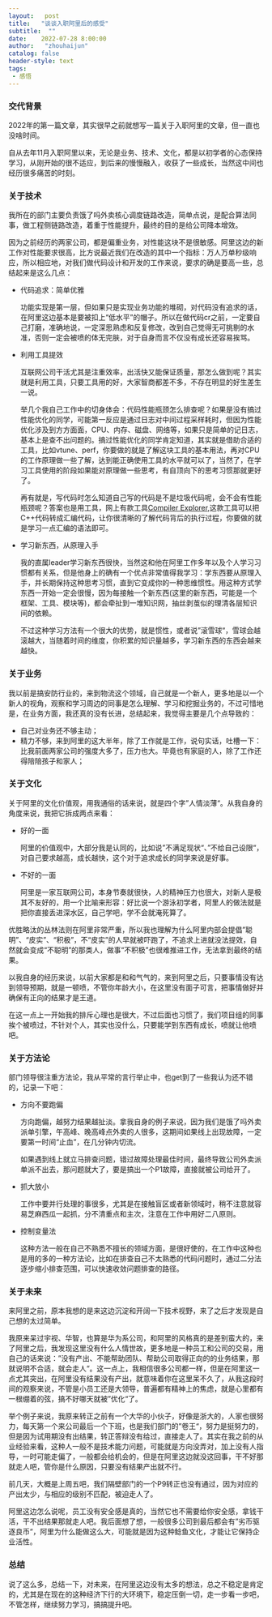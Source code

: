 ```yaml
---
layout:   post
title:   "谈谈入职阿里后的感受"
subtitle:  ""
date:    2022-07-28 8:00:00
author:   "zhouhaijun"
catalog: false
header-style: text
tags:
 - 感悟
---
```


### 交代背景

2022年的第一篇文章，其实很早之前就想写一篇关于入职阿里的文章，但一直也没啥时间。

自从去年11月入职阿里以来，无论是业务、技术、文化，都是以初学者的心态保持学习，从刚开始的很不适应，到后来的慢慢融入，收获了一些成长，当然这中间也经历很多痛苦的时刻。



### 关于技术

我所在的部门主要负责饿了吗外卖核心调度链路改造，简单点说，是配合算法同事，做工程侧链路改造，着重于性能提升，最终的目的是给公司降本增效。

因为之前经历的两家公司，都是偏重业务，对性能这块不是很敏感。阿里这边的新工作对性能要求很高，比方说最近我们在改造的其中一个指标：万人万单秒级响应，所以相应地，对我们做代码设计和开发的工作来说，要求的确是要高一些，总结起来是这么几点：

- 代码追求：简单优雅

  功能实现是第一层，但如果只是实现业务功能的堆砌，对代码没有追求的话，在阿里这边基本是要被扣上“低水平”的帽子。所以在做代码cr之前，一定要自己打磨，准确地说，一定深思熟虑和反复修改，改到自己觉得无可挑剔的水准，否则一定会被喷的体无完肤，对于自身而言不仅没有成长还容易挨骂。

- 利用工具提效

  互联网公司干活尤其是注重效率，出活快又能保证质量，那怎么做到呢？其实就是利用工具，只要工具用的好，大家智商都差不多，不存在明显的好生差生一说。

  举几个我自己工作中的切身体会：代码性能瓶颈怎么排查呢？如果是没有搞过性能优化的同学，可能第一反应是通过日志对中间过程采样耗时，但因为性能优化涉及到方方面面，CPU、内存、磁盘、网络等，如果只是简单的记日志，基本上是查不出问题的。搞过性能优化的同学肯定知道，其实就是借助合适的工具，比如vtune、perf，你要做的就是了解这块工具的基本用法，再对CPU的工作原理做一些了解，达到能正确使用工具的水平就可以了，当然了，在学习工具使用的阶段如果能对原理做一些思考，有自顶向下的思考习惯那就更好了。

  再有就是，写代码时怎么知道自己写的代码是不是垃圾代码呢，会不会有性能瓶颈呢？答案也是用工具，网上有款工具[Compiler Explorer](https://godbolt.org/),这款工具可以把C++代码转成汇编代码，让你很清晰的了解代码背后的执行过程，你要做的就是学习一点汇编的语法即可。

- 学习新东西，从原理入手

  我的直属leader学习新东西很快，当然这和他在阿里工作多年以及个人学习习惯都有关系，但是他身上的确有一个优点非常值得我学习：学东西要从原理入手，并长期保持这种思考习惯，直到它变成你的一种思维惯性。用这种方式学东西一开始一定会很慢，因为每接触一个新东西(这里的新东西，可能是一个框架、工具、模块等)，都会牵扯到一堆知识网，抽丝剥茧似的理清各层知识间的依赖。

  不过这种学习方法有一个很大的优势，就是惯性，或者说”滚雪球“，雪球会越滚越大，当随着时间的维度，你积累的知识量越多，学习新东西的东西会越来越快。



### 关于业务

我以前是搞安防行业的，来到物流这个领域，自己就是一个新人，更多地是以一个新人的视角，观察和学习周边的同事是怎么理解、学习和挖掘业务的，不过可惜地是，在业务方面，我还真的没有长进，总结起来，我觉得主要是几个点导致的：

- 自己对业务还不够主动；
- 精力不够，来到阿里的这大半年，除了工作就是工作，说句实话，吐槽一下：比我前面两家公司的强度大多了，压力也大。毕竟也有家庭的人，除了工作还得陪陪孩子和家人；



### 关于文化

关于阿里的文化价值观，用我通俗的话来说，就是四个字”人情淡薄“。从我自身的角度来说，我把它拆成两点来看：

- 好的一面

  阿里的价值观中，大部分我是认同的，比如说”不满足现状“、”不给自己设限“，对自己要求越高，成长越快，这个对于追求成长的同学来说是好事。

- 不好的一面

  阿里是一家互联网公司，本身节奏就很快，人的精神压力也很大，对新人是极其不友好的，用一个比喻来形容：好比说一个游泳初学者，阿里人的做法就是把你直接丢进深水区，自己学吧，学不会就淹死算了。

优胜略汰的丛林法则在阿里非常严重，所以我也理解为什么阿里内部会提倡”聪明”、“皮实”、“积极”，不“皮实”的人早就被吓跑了，不追求上进就没法提效，自然就会变成“不聪明”的那类人，做事“不积极”也很难推进工作，无法拿到最终的结果。

以我自身的经历来说，以前大家都是和和气气的，来到阿里之后，只要事情没有达到领导预期，就是一顿喷，不管你年龄大小，在这里没有面子可言，把事情做好并确保有正向的结果才是王道。

在这一点上一开始我的排斥心理也是很大，不过后面也习惯了，我们项目组的同事挨个被喷过，不针对个人，其实也没什么，只要能学到东西有成长，喷就让他喷吧。



### 关于方法论

部门领导很注重方法论，我从平常的言行举止中，也get到了一些我认为还不错的，记录一下吧：

- 方向不要跑偏

  方向跑偏，越努力结果越扯淡。拿我自身的例子来说，因为我们是饿了吗外卖派单引擎，午高峰、晚高峰点外卖的人很多，这期间如果线上出现故障，一定要第一时间“止血”，在几分钟内切流。

  如果遇到线上就立马排查问题，错过故障处理最佳时间，最终导致公司外卖派单派不出去，那问题就大了，要是搞出一个P1故障，直接就被公司给开了。

- 抓大放小

  工作中要并行处理的事很多，尤其是在接触盲区或者新领域时，稍不注意就容易芝麻西瓜一起抓，分不清重点和主次，注意在工作中用好二八原则。

- 控制变量法

  这种方法一般在自己不熟悉不擅长的领域方面，是很好使的，在工作中这种也是用的多的一种方法论，比如在排查自己不太熟悉的代码问题时，通过二分法逐步缩小排查范围，可以快速收敛问题排查的路径。



### 关于未来

来阿里之前，原本我想的是来这边沉淀和开阔一下技术视野，来了之后才发现是自己想的太过简单。

我原来呆过宇视、华智，也算是华为系公司，和阿里的风格真的是差别蛮大的，来了阿里之后，我发现这里没有什么人情世故，更多地是一种员工和公司的交易，用自己的话来说：”没有产出、不能帮助团队、帮助公司取得正向的的业务结果，那就说明不合适，就会走人“。这一点上，我相信很多公司都一样，但是在阿里这一点尤其突出，在阿里没有结果没有产出，就意味着你在这里呆不久了，从我这段时间的观察来说，不管是小员工还是大领导，普遍都有精神上的焦虑，就是心里都有一根绷着的弦，搞不好哪天就被”优化“了。

举个例子来说，我原来转正之前有一个大华的小伙子，好像是浙大的，人家也很努力，每天第一个来公司最后一个下班，也是我们部门的”卷王“，努力是挺努力的，但是因为试用期没有出结果，转正答辩没有给过，直接走人了。其实在我之前的从业经验来看，这种人一般不是技术能力问题，可能就是方向没弄对，加上没有人指导，一时可能走偏了，一般都会给机会的，但是在阿里这边就没这回事，干不好那就走人吧，管你是什么原因，只要没有结果产出就不行。

前几天，大概是上周五吧，我们隔壁部门的一个P9转正也没有通过，因为对应的产出太少，与相应的级别不匹配，被迫走人了。

阿里这边怎么说呢，员工没有安全感是真的，当然它也不需要给你安全感，拿钱干活，干不出结果那就走人吧。我后面想了想，一般很多公司到最后都会有”劣币驱逐良币“，阿里为什么能做这么大，可能就是因为这种鲶鱼文化，才能让它保持企业活性。



### 总结

说了这么多，总结一下，对未来，在阿里这边没有太多的想法，总之不稳定是肯定的，尤其是在现在的这种经济下行的大环境下，稳定压倒一切，走一步看一步吧，不管怎样，继续努力学习，搞搞提升吧。



